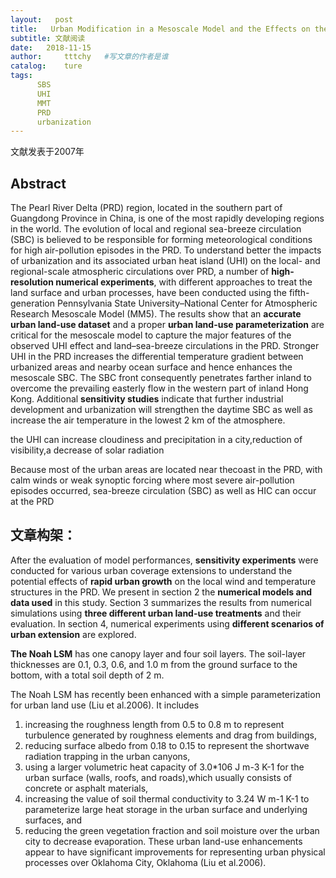 ```yaml
---
layout:   post
title:   Urban Modification in a Mesoscale Model and the Effects on the Local Circulation in the Pearl River Delta Region
subtitle: 文献阅读  
date:   2018-11-15
author:     tttchy   #写文章的作者是谁
catalog:    ture
tags:    
      SBS
      UHI  
      MMT
      PRD
      urbanization
---
```



文献发表于2007年

## Abstract
The Pearl River Delta (PRD) region, located in the southern part of Guangdong Province in China, is one  of the most rapidly developing regions in the world. The evolution of local and regional sea-breeze circulation (SBC) is believed to be responsible for forming meteorological conditions for high air-pollution episodes in the PRD. To understand better the impacts of urbanization and its associated urban heat island (UHI) on the local- and regional-scale atmospheric circulations over PRD, a number of **high-resolution numerical experiments**, with different approaches to treat the land surface and urban processes, have been conducted using the fifth-generation Pennsylvania State University–National Center for Atmospheric Research Mesoscale Model (MM5). The results show that an **accurate urban land-use dataset** and a proper **urban land-use parameterization** are critical for the mesoscale model to capture the major features of the observed UHI effect and land–sea-breeze circulations in the PRD. Stronger UHI in the PRD increases the differential temperature gradient between urbanized areas and nearby ocean surface and hence enhances the mesoscale SBC. The SBC front consequently penetrates farther inland to overcome the prevailing easterly flow in the western part of inland Hong Kong. Additional **sensitivity studies** indicate that further industrial development and urbanization will strengthen the daytime SBC as well as increase the air temperature in the lowest 2 km of the atmosphere.

the UHI can increase cloudiness and precipitation in a city,reduction of visibility,a decrease of solar radiation

Because most of the urban areas are located near thecoast in the PRD, with calm winds or weak synoptic forcing where most severe air-pollution episodes occurred, sea-breeze circulation (SBC) as well as HIC can occur at the PRD

## 文章构架：
After the evaluation of model performances, **sensitivity experiments** were conducted for various urban coverage extensions to understand the potential effects of **rapid urban growth** on the local wind and temperature structures in the PRD. We present in section 2 the **numerical models and data used** in this study. Section 3 summarizes the results from numerical simulations using **three different urban land-use treatments** and their evaluation. In section 4, numerical experiments using **different scenarios of urban extension** are explored.

**The Noah LSM** has one canopy layer and four soil layers. The soil-layer thicknesses are 0.1, 0.3, 0.6, and 1.0 m from the ground surface to the bottom, with a total soil depth of 2 m.

The Noah LSM has recently been enhanced with a simple parameterization for urban land use (Liu et al.2006). It includes 
1) increasing the roughness length from 0.5 to 0.8 m to represent turbulence generated by roughness elements and drag from buildings, 
2) reducing surface albedo from 0.18 to 0.15 to represent the shortwave radiation trapping in the urban canyons,
3) using a larger volumetric heat capacity of 3.0*106 J m-3 K-1 for the urban surface (walls, roofs, and roads),which usually consists of concrete or asphalt materials, 
4) increasing the value of soil thermal conductivity to 3.24 W m-1 K-1 to parameterize large heat storage in the urban surface and underlying surfaces, and 
5) reducing the green vegetation fraction and soil moisture over the urban city to decrease evaporation. These urban land-use enhancements appear to have significant improvements for representing urban physical processes over Oklahoma City, Oklahoma (Liu et al.2006).







